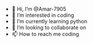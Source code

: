 - 👋 Hi, I’m @Amar-7905
- 👀 I’m interested in coding
- 🌱 I’m currently learning python
- 💞️ I’m looking to collaborate on 
- 📫 How to reach me coding

<!---
Amar-7905/Amar-7905 is a ✨ special ✨ repository because its `README.md` (this file) appears on your GitHub profile.
You can click the Preview link to take a look at your changes.
--->
